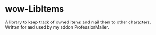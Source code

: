 # wow-LibItems
A library to keep track of owned items and mail them to other characters. Written for and used by my addon ProfessionMailer.
